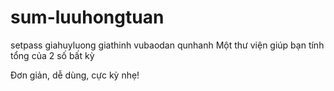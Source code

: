 # sum-luuhongtuan
setpass
giahuyluong
giathinh
vubaodan
qunhanh
Một thư viện giúp bạn tính tổng của 2 số bất kỳ

Đơn giản, dễ dùng, cực kỳ nhẹ!
